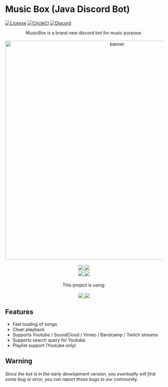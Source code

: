 # Music Box (Java Discord Bot)

[![License](https://img.shields.io/github/license/jagrosh/MusicBot.svg)](https://github.com/daviddev16/java-musicbox/blob/master/LICENSE)
[![CircleCI](https://img.shields.io/circleci/build/github/daviddev16/java-musicbox/master)](https://circleci.com/gh/daviddev16/java-musicbox/tree/master)
[![Discord](https://discordapp.com/api/guilds/893011039468273705/widget.png)](https://discord.gg/RjxMwhMwwF)


<p align="center">
   MusicBox is a brand new discord bot for music purpose.<br><br>
   <img width="700" alt="banner" src="https://i.imgur.com/Bkg5eAz.gif"><br><br>
  <a href="https://github.com/daviddev16/java-musicbox">
     <img src="https://img.shields.io/static/v1?label=&message=Online+version+(1.0.2+alpha)&color=bb72da&style=flat-badge&logo=Bandcamp&logoColor=white&logoWidth=10">
   </a>
   <a href="https://circleci.com/gh/daviddev16/java-musicbox/tree/Development">
     <img src="https://img.shields.io/static/v1?label=&message=Development+version+(1.0.3+alpha)&color=bb72da&style=flat-badge&logo=Bandcamp&logoColor=white&logoWidth=10">
   </a><br>
   <a href="https://discord.com/api/oauth2/authorize?client_id=892542872811884584&permissions=3459136&scope=bot">
     <img src="https://img.shields.io/static/v1?label=&message=Invite+to+your+server&color=bb72da&style=flat-badge&logo=discord&logoColor=white&logoWidth=10">
   </a>
   <a href="https://discord.gg/RjxMwhMwwF">
     <img src="https://img.shields.io/static/v1?label=&message=Join+the+community!&color=bb72da&style=flat-badge&logo=discord&logoColor=white&logoWidth=10">
   </a><br><br>
   This project is using:<br><br>
   <a href="https://github.com/DV8FromTheWorld/JDA">
     <img src="https://img.shields.io/static/v1?label=&message=JDA+(Java+Discord+API)&color=bb72da&style=flat-badge&logo=java&logoColor=white&logoWidth=10">
   </a>
   <a href="https://developers.google.com/youtube/v3">
     <img src="https://img.shields.io/static/v1?label=&message=Youtube+Data+API&color=bb72da&style=flat-badge&logo=java&logoColor=white&logoWidth=10">
   </a>
</p>


## Features
 - Fast loading of songs
 - Clean playback
 - Supports Youtube / SoundCloud / Vimeo / Bandcamp / Twitch streams
 - Supports search query for Youtube.
 - Playlist support (Youtube only)

## Warning

<h6><i>Since the bot is in the early development version, you eventually will find some bug or error, you can report those bugs to our community.</i></h6>
